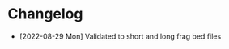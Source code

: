 
# Changelog

-   <span class="timestamp-wrapper"><span class="timestamp">[2022-08-29 Mon] </span></span> Validated to short and long frag bed files
